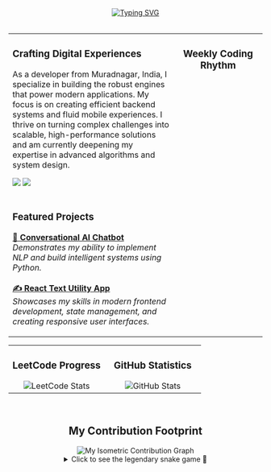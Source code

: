 <div align="center">
  <a href="https://git.io/typing-svg"><img src="https://readme-typing-svg.herokuapp.com?font=Fira+Code&size=30&pause=1000&color=00BFFF&center=true&vCenter=true&width=550&lines=Hi%2C+I'm+Atul+Kumar+Singh+%F0%9F%91%8B;Backend+%26+Mobile+Application+Developer;Transforming+Ideas+into+Scalable+Solutions;Let's+build+something+amazing+together." alt="Typing SVG" /></a>
</div>

<br>

<table width="100%">
  <tr>
    <td width="65%" valign="top">
      <h3 align="left">Crafting Digital Experiences</h3>
      <p align="left">
        As a developer from Muradnagar, India, I specialize in building the robust engines that power modern applications. My focus is on creating efficient backend systems and fluid mobile experiences. I thrive on turning complex challenges into scalable, high-performance solutions and am currently deepening my expertise in advanced algorithms and system design.
      </p>
      <div align="left">
        <a href="https://www.linkedin.com/in/atul-kumar-singh-3a828332b/" target="_blank"><img src="https://img.shields.io/badge/LinkedIn-0077B5?style=for-the-badge&logo=linkedin&logoColor=white" /></a>
        <a href="https://discord.com/users/1308055867463307286" target="_blank"><img src="https://img.shields.io/badge/Discord-7289DA?style=for-the-badge&logo=discord&logoColor=white" /></a>
      </div>
      <br>
      <h3 align="left">Featured Projects</h3>
      <p align="left">
        <strong><a href="https://github.com/mahakaal2005/AI-CHATBOT">🤖 Conversational AI Chatbot</a></strong><br>
        <i>Demonstrates my ability to implement NLP and build intelligent systems using Python.</i>
        <br><br>
        <strong><a href="https://github.com/mahakaal2005/Text-utills">✍️ React Text Utility App</a></strong><br>
        <i>Showcases my skills in modern frontend development, state management, and creating responsive user interfaces.</i>
      </p>
    </td>
    <td width="35%" valign="top">
      <h3 align="center">Weekly Coding Rhythm</h3>
      </td>
  </tr>
</table>

<table width="100%">
  <tr>
    <td width="50%" valign="top">
      <h3 align="center">LeetCode Progress</h3>
      <div align="center">
        <img alt="LeetCode Stats" src="https://leetcard.jacoblin.cool/Atul5002?theme=dark&font=Fira%20Code&ext=heatmap" />
      </div>
    </td>
    <td width="50%" valign="top">
      <h3 align="center">GitHub Statistics</h3>
      <div align="center">
        <img alt="GitHub Stats" src="https://github-readme-stats.vercel.app/api?username=mahakaal2005&show_icons=true&locale=en&theme=dracula&count_private=true&hide_border=true&hide=issues,contribs" />
      </div>
    </td>
  </tr>
</table>

<br>

<h2 align="center">My Contribution Footprint</h2>
<div align="center">
  <img src="https://raw.githubusercontent.com/mahakaal2005/mahakaal2005/main/output/isometric_contribution.svg" alt="My Isometric Contribution Graph">
</div>
<details align="center">
  <summary>Click to see the legendary snake game 🐍</summary>
  <picture>
    <source media="(prefers-color-scheme: dark)" srcset="https://raw.githubusercontent.com/mahakaal2005/mahakaal2005/output/github-contribution-grid-snake-dark.svg">
    <source media="(prefers-color-scheme: light)" srcset="https://raw.githubusercontent.com/mahakaal2005/mahakaal2005/output/github-contribution-grid-snake.svg">
    <img alt="github contribution snake animation" src="https://raw.githubusercontent.com/mahakaal2005/mahakaal2005/output/github-contribution-grid-snake.svg">
  </picture>
</details>